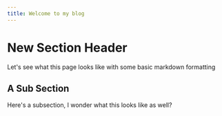 ```yaml
---
title: Welcome to my blog
---
```


# New Section Header
Let's see what this page looks like with some basic markdown formatting

## A Sub Section
Here's a subsection, I wonder what this looks like as well?